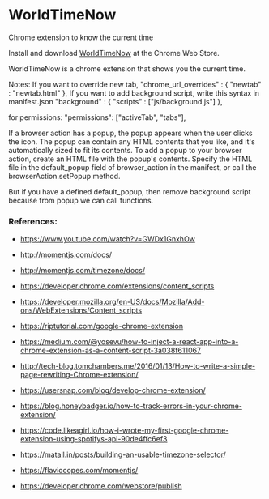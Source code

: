 # WorldTimeNow
Chrome extension to know the current time

Install and download [WorldTimeNow](https://chrome.google.com/) at the Chrome Web Store.

WorldTimeNow is a chrome extension that shows you the current time.

Notes: 
If you want to override new tab,
    "chrome_url_overrides" : {
        "newtab" : "newtab.html"
    },
If you want to add background script, write this syntax in manifest.json
    "background" : {
        "scripts" : ["js/background.js"]
    },
       
for permissions:
   "permissions": ["activeTab", "tabs"],

If a browser action has a popup, the popup appears when the user clicks the icon. The popup can contain any HTML contents that you like, and it's automatically sized to fit its contents. To add a popup to your browser action, create an HTML file with the popup's contents. Specify the HTML file in the default_popup field of browser_action in the manifest, or call the browserAction.setPopup method.

But if you have a defined default_popup, then remove background script because from popup we can call functions.

### References:
- https://www.youtube.com/watch?v=GWDx1GnxhOw
- http://momentjs.com/docs/
- http://momentjs.com/timezone/docs/
- https://developer.chrome.com/extensions/content_scripts
- https://developer.mozilla.org/en-US/docs/Mozilla/Add-ons/WebExtensions/Content_scripts
- https://riptutorial.com/google-chrome-extension
- https://medium.com/@yosevu/how-to-inject-a-react-app-into-a-chrome-extension-as-a-content-script-3a038f611067
- http://tech-blog.tomchambers.me/2016/01/13/How-to-write-a-simple-page-rewriting-Chrome-extension/
- https://usersnap.com/blog/develop-chrome-extension/
- https://blog.honeybadger.io/how-to-track-errors-in-your-chrome-extension/
- https://code.likeagirl.io/how-i-wrote-my-first-google-chrome-extension-using-spotifys-api-90de4ffc6ef3
- https://matall.in/posts/building-an-usable-timezone-selector/
- https://flaviocopes.com/momentjs/

- https://developer.chrome.com/webstore/publish